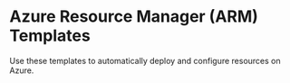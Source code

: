 # Azure Resource Manager (ARM) Templates
Use these templates to automatically deploy and configure resources
on Azure. 